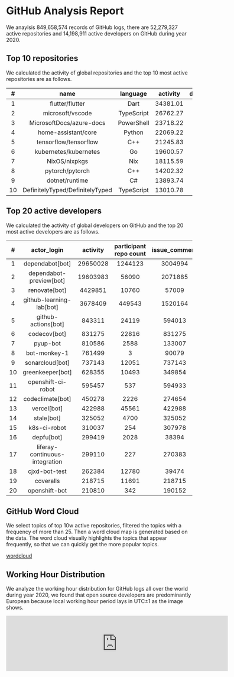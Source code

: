 # GitHub Analysis Report

We anaylsis 849,658,574 records of GitHub logs, there are 52,279,327 active repositories and 14,198,911 active developers on GitHub during year 2020.

## Top 10 repositories

We calculated the activity of global repositories and the top 10 most active repositories are as follows.

| # | name | language | activity | developer_count | issue_comment | open_issue | open_pull | pull_review_comment | merge_pull | pull_commits | pull_additions | pull_deletions |
|:--:|:--:|:--:|:--:|:--:|:--:|:--:|:--:|:--:|:--:|:--:|:--:|:--:|
| 1 | flutter/flutter | Dart | 34381.01 | 16396 | 125287 | 14542 | 7104 | 18509 | 4897 | 21104 | 789925 | 407755 |
| 2 | microsoft/vscode | TypeScript | 26762.27 | 13840 | 99389 | 16085 | 1774 | 1744 | 1350 | 5006 | 168174 | 79588 |
| 3 | MicrosoftDocs/azure-docs | PowerShell | 23718.22 | 9395 | 86337 | 11594 | 3052 | 872 | 1811 | 3099 | 13374 | 8630 |
| 4 | home-assistant/core | Python | 22069.22 | 7983 | 75446 | 5248 | 7718 | 30356 | 6612 | 33891 | 1133020 | 495010 |
| 5 | tensorflow/tensorflow | C++ | 21245.83 | 9500 | 62606 | 6094 | 2912 | 7944 | 2111 | 6325 | 246317 | 65671 |
| 6 | kubernetes/kubernetes | Go | 19600.57 | 6009 | 236820 | 3618 | 6728 | 31011 | 4768 | 6683 | 1321251 | 726985 |
| 7 | NixOS/nixpkgs | Nix | 18115.59 | 2977 | 81712 | 4297 | 19119 | 29084 | 15766 | 37326 | 968953 | 619996 |
| 8 | pytorch/pytorch | C++ | 14202.32 | 4708 | 67503 | 4768 | 11548 | 38081 | 334 | 671 | 39946 | 19654 |
| 9 | dotnet/runtime | C# | 13893.74 | 3675 | 82132 | 6974 | 7425 | 40762 | 6417 | 26799 | 1960786 | 1130792 |
| 10 | DefinitelyTyped/DefinitelyTyped | TypeScript | 13010.78 | 4007 | 52377 | 528 | 6321 | 6437 | 5306 | 13111 | 1106845 | 703800 |


## Top 20 active developers

We calculated the activity of global developers on GitHub and the top 20 most active developers are as follows.

| # | actor_login | activity | participant repo count | issue_comment | open_issue | open_pull | pull_review_comment | merge_pull | pull_commits | pull_additions | pull_deletions |
|:--:|:--:|:--:|:--:|:--:|:--:|:--:|:--:|:--:|:--:|:--:|:--:|
| 1 | dependabot[bot] | 29650028 | 1244123 | 3004994 | 0 | 7757653 | 0 | 674415 | 716681 | 60087042 | 51284305 |
| 2 | dependabot-preview[bot] | 19603983 | 56090 | 2071885 | 28598 | 3457959 | 0 | 1420205 | 1491203 | 77535215 | 70284335 |
| 3 | renovate[bot] | 4429851 | 10760 | 57009 | 1231 | 615300 | 0 | 504896 | 528074 | 53921396 | 45716741 |
| 4 | github-learning-lab[bot] | 3678409 | 449543 | 1520164 | 658960 | 84787 | 51531 | 75968 | 244169 | 2261875 | 445211 |
| 5 | github-actions[bot] | 843311 | 24119 | 594013 | 27973 | 24421 | 9981 | 16033 | 36459 | 3275889 | 2118236 |
| 6 | codecov[bot] | 831275 | 22816 | 831275 | 0 | 0 | 0 | 0 | 0 | 0 | 0 |
| 7 | pyup-bot | 810586 | 2588 | 133007 | 263 | 181696 | 0 | 26393 | 43537 | 70880 | 69072 |
| 8 | bot-monkey-1 | 761499 | 3 | 90079 | 75566 | 90590 | 6752 | 44302 | 44302 | 44302 | 0 |
| 9 | sonarcloud[bot] | 737143 | 12051 | 737143 | 0 | 0 | 0 | 0 | 0 | 0 | 0 |
| 10 | greenkeeper[bot] | 628355 | 10493 | 349854 | 11677 | 49439 | 0 | 21366 | 42858 | 2082030 | 1652596 |
| 11 | openshift-ci-robot | 595457 | 537 | 594933 | 0 | 0 | 131 | 0 | 0 | 0 | 0 |
| 12 | codeclimate[bot] | 450278 | 2226 | 274654 | 0 | 0 | 43906 | 0 | 0 | 0 | 0 |
| 13 | vercel[bot] | 422988 | 45561 | 422988 | 0 | 0 | 0 | 0 | 0 | 0 | 0 |
| 14 | stale[bot] | 325052 | 4700 | 325052 | 0 | 0 | 0 | 0 | 0 | 0 | 0 |
| 15 | k8s-ci-robot | 310037 | 254 | 307978 | 0 | 217 | 82 | 216 | 216 | 167805 | 167751 |
| 16 | depfu[bot] | 299419 | 2028 | 38394 | 115 | 56045 | 0 | 18532 | 20357 | 1612085 | 1503911 |
| 17 | liferay-continuous-integration | 299110 | 227 | 270383 | 0 | 9574 | 0 | 1 | 1 | 20 | 19 |
| 18 | cjxd-bot-test | 262384 | 12780 | 39474 | 190 | 32030 | 0 | 25288 | 27747 | 493553 | 57256 |
| 19 | coveralls | 218715 | 11691 | 218715 | 0 | 0 | 0 | 0 | 0 | 0 | 0 |
| 20 | openshift-bot | 210810 | 342 | 190152 | 0 | 2671 | 0 | 2529 | 3861 | 492429 | 228587 |


## GitHub Word Cloud

We select topics of top 10w active repositories, filtered the topics with a frequency of more than 25. Then a word cloud map is generated based on the data. The word cloud visually highlights the topics that appear frequently, so that we can quickly get the more popular topics.

[wordcloud](/word-cloud.html ':include')

## Working Hour Distribution

We analyze the working hour distribution for GitHub logs all over the world during year 2020, we found that open source developers are predominantly European because local working hour period lays in UTC±1 as the image shows.

<embed src="http://gar2020.opensource-service.cn/svgrenderer/github/X-lab2017/github-analysis-report?path=sqls/working-hour-distribution/image.svg&data=[2,3,3,3,2,4,6,7,7,8,7,7,8,9,10,10,9,9,8,8,7,7,5,4,3,4,4,4,3,4,5,6,7,8,7,7,8,9,10,10,9,9,8,8,7,7,6,4,4,4,4,4,3,4,5,6,7,8,7,6,7,9,10,10,9,8,8,7,7,6,5,4,4,3,4,4,3,3,5,6,7,8,7,7,8,9,10,10,10,9,8,8,7,6,4,4,3,4,4,4,3,3,5,5,7,7,6,6,7,8,9,9,9,8,7,7,6,6,4,3,3,2,2,2,1,1,2,2,2,3,2,3,3,4,5,5,5,4,4,3,3,3,2,1,1,1,1,1,1,1,1,2,2,2,3,3,4,4,5,5,5,5,4,4,3,3,2,1]&lang=en" style="width:600" />
